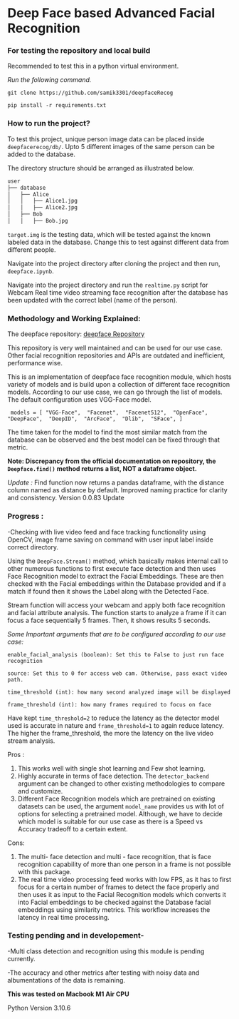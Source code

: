 # Deep Face based Advanced Facial Recognition

### For testing the repository and local build

Recommended to test this in a python virtual environment.

*Run the following command.*

`git clone https://github.com/samik3301/deepfaceRecog`

`pip install -r requirements.txt`

### How to run the project?

To test this project, unique person image data can be placed inside `deepfacerecog/db/`. Upto 5 different images of the same person can be added to the database.

 The directory structure should be arranged as illustrated below.

```bash
user
├── database
│   ├── Alice
│   │   ├── Alice1.jpg
│   │   ├── Alice2.jpg
│   ├── Bob
│   │   ├── Bob.jpg
```

`target.img` is the testing data, which will be tested against the known labeled data in the database. Change this to test against different data from different people.

Navigate into the project directory after cloning the project and then run, `deepface.ipynb`. 

Navigate into the project directory and run the `realtime.py` script for Webcam Real time video streaming face recognition after the database has been updated with the correct label (name of the person).

### Methodology and Working Explained: 

The deepface repository: [deepface Repository](https://github.com/serengil/deepface)

This repository is very well maintained and can be used for our use case. Other facial recognition repositories and APIs are outdated and inefficient, performance wise.

This is an implementation of deepface face recognition module, which hosts variety of models and is build upon a collection of different face recognition models. According to our use case, we can go through the list of models. The default configuration uses VGG-Face model.


` models = [
  "VGG-Face", 
  "Facenet", 
  "Facenet512", 
  "OpenFace", 
  "DeepFace", 
  "DeepID", 
  "ArcFace", 
  "Dlib", 
  "SFace",
]` 


The time taken for the model to find the most similar match from the database can be observed and the best model can be fixed through that metric. 

**Note: Discrepancy from the official documentation on repository, the `Deepface.find()` method returns a list, NOT a dataframe object.**

*Update :*
Find function now returns a pandas dataframe, with the distance column named as distance by default. Improved naming practice for clarity and consistency. 
Version 0.0.83 Update

### Progress : 

-Checking with live video feed and face tracking functionality using OpenCV, image frame saving on command with user input label inside correct directory. 

Using the `DeepFace.Stream()` method, which basically makes internal call to other numerous functions to first execute face detection and then uses Face Recognition model to extract the Facial Embeddings. These are then checked with the Facial embeddings within the Database provided and if a match if found then it shows the Label along with the Detected Face.

Stream function will access your webcam and apply both face recognition and facial attribute analysis. The function starts to analyze a frame if it can focus a face sequentially 5 frames. Then, it shows results 5 seconds. 

*Some Important arguments that are to be configured according to our use case:*

```enable_facial_analysis (boolean): Set this to False to just run face recognition```

```source: Set this to 0 for access web cam. Otherwise, pass exact video path.```

```time_threshold (int): how many second analyzed image will be displayed```

```frame_threshold (int): how many frames required to focus on face```

Have kept `time_threshold=2` to reduce the latency as the detector model used is accurate in nature and `frame_threshold=1` to again reduce latency. The higher the frame_threshold, the more the latency on the live video stream analysis. 

Pros : 
1. This works well with single shot learning and Few shot learning. 
2. Highly accurate in terms of face detection. The `detector_backend` argument can be changed to other existing methodologies to compare and customize.
3. Different Face Recognition models which are pretrained on existing datasets can be used, the argument `model_name` provides us with lot of options for selecting a pretrained model. Although, we have to decide which model is suitable for our use case as there is a Speed vs Accuracy tradeoff to a certain extent. 

Cons: 
1. The multi- face detection and multi - face recognition, that is face recognition capability of more than one person in a frame is not possible with this package.
2. The real time video processing feed works with low FPS, as it has to first focus for a certain number of frames to detect the face properly and then uses it as input to the Facial Recognition models which converts it into Facial embeddings to be checked against the Database facial embeddings using similarity metrics. This workflow increases the latency in real time processing.

### Testing pending and in developement-

-Multi class detection and recognition using this module is pending currently.

-The accuracy and other metrics after testing with noisy data and albumentations of the data is remaining.

**This was tested on Macbook M1 Air CPU**

Python Version 3.10.6
